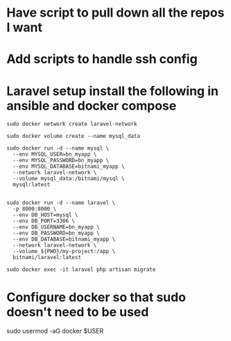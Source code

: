 # Have script to pull down all the repos I want

# Add scripts to handle ssh config

# Laravel setup install the following in ansible and docker compose

```
sudo docker network create laravel-network

sudo docker volume create --name mysql_data

sudo docker run -d --name mysql \
  --env MYSQL_USER=bn_myapp \
  --env MYSQL_PASSWORD=bn_myapp \
  --env MYSQL_DATABASE=bitnami_myapp \
  --network laravel-network \
  --volume mysql_data:/bitnami/mysql \
  mysql:latest


sudo docker run -d --name laravel \
  -p 8000:8000 \
  --env DB_HOST=mysql \
  --env DB_PORT=3306 \
  --env DB_USERNAME=bn_myapp \
  --env DB_PASSWORD=bn_myapp \
  --env DB_DATABASE=bitnami_myapp \
  --network laravel-network \
  --volume ${PWD}/my-project:/app \
  bitnami/laravel:latest

sudo docker exec -it laravel php artisan migrate

```

# Configure docker so that sudo doesn't need to be used 

sudo usermod -aG docker $USER
